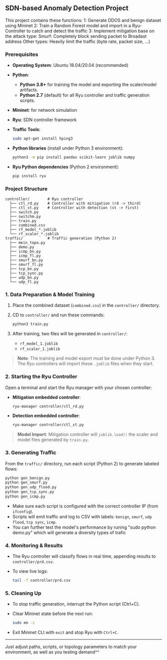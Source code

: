 ## SDN-based Anomaly Detection Project

This project contains these functions:
1: Generate DDOS and benign dataset using Mininet
2: Train a Random Forest model and import in a Ryu-Controller to catch and detect the traffic
3: Implement mitigation base on the attack type:
    Smurf: Completely block sending packet to Broadast address
    Other types: Heavily limit the traffic (byte rate, packet size, ...)

### Prerequisites

* **Operating System**: Ubuntu 18.04/20.04 (recommended)
* **Python**:

  * **Python 3.8+** for training the model and exporting the scaler/model artifacts.
  * **Python 2.7** (default) for all Ryu controller and traffic generation scripts.
* **Mininet**: for network simulation
* **Ryu**: SDN controller framework
* **Traffic Tools**:

  ```bash
  sudo apt-get install hping3
  ```
* **Python libraries** (install under Python 3 environment):

  ```bash
  python3 -m pip install pandas scikit-learn joblib numpy
  ```
* **Ryu Python dependencies** (Python 2 environment):

  ```bash
  pip install ryu
  ```

### Project Structure

```
controller/        # Ryu controller
  ├── ctl_rd.py    # Controller with mitigation (rd -> third)
  ├── ctl_st.py    # Controller with detection (st -> first)
  ├── switch.py
  ├── switchm.py
  ├── train.py
  ├── combined.csv
  ├── rf_model_*.joblib
  └── rf_scaler_*.joblib
traffic/           # Traffic generation (Python 2)
  ├── mein_topo.py
  ├── demo.py
  ├── icmp_bn.py
  ├── icmp_fl.py
  ├── smurf_bn.py
  ├── smurf_fl.py
  ├── tcp_bn.py
  ├── tcp_sync.py
  ├── udp_bn.py
  └── udp_fl.py

```

### 1. Data Preparation & Model Training

1. Place the combined dataset (`combined.csv`) in the `controller/` directory.
2. CD to `controller/` and run these commands:

   ```bash
   python3 train.py
   ```
3. After training, two files will be generated in `controller/`:

   * `rf_model_1.joblib`
   * `rf_scaler_1.joblib`

> **Note**: The training and model export must be done under Python 3. The Ryu controllers will import these `.joblib` files when they start.

### 2. Starting the Ryu Controller

Open a terminal and start the Ryu manager with your chosen controller:

* **Mitigation embedded controller**:

  ```bash
  ryu-manager controller/ctl_rd.py
  ```

* **Detection embedded controller**:

  ```bash
  ryu-manager controller/ctl_st.py
  ```

> **Model Import**: Mitigation controller  will `joblib.load()` the scaler and model files generated by `train.py`.

### 3. Generating Traffic

From the `traffic/` directory, run each script (Python 2) to generate labeled flows:

```bash
python gen_benign.py
python gen_smurf.py
python gen_udp_flood.py
python gen_tcp_sync.py
python gen_icmp.py
```

* Make sure each script is configured with the correct controller IP (from `ifconfig`).
* Scripts will emit traffic and log to CSV with labels: `benign`, `smurf`, `udp flood`, `tcp sync`, `icmp`.
* You can further test the model's performance by runing "sudo python demo.py" which will generate a diversity types of trafic

### 4. Monitoring & Results

* The Ryu controller will classify flows in real time, appending results to `controller/prd.csv`.
* To view live logs:

  ```bash
  tail -f controller/prd.csv
  ```

### 5. Cleaning Up

* To stop traffic generation, interrupt the Python script (Ctrl+C).
* Clear Mininet state before the next run:

  ```bash
  sudo mn -c
  ```
* Exit Mininet CLI with `exit` and stop Ryu with `Ctrl+C`.

---

Just adjust paths, scripts, or topology parameters to match your environment, as well as you testing demand^^
